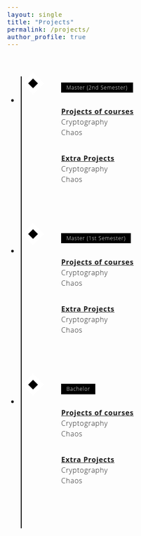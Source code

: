 ```yaml
---
layout: single
title: "Projects" 
permalink: /projects/
author_profile: true
---
```


<style>
/* Insert the CSS code here */
/* Variables */
:root {
  --color-1: black;
  --color-2: white;
  --color-3: rgb(168, 50, 121);
}

/* Fonts */
@import url('https://fonts.googleapis.com/css?family=Open+Sans:300,700');

body {
  font-family: 'Open Sans', 'Helvetica Neue', Helvetica, Arial, sans-serif;
  font-size: 1em;
  font-weight: 300;
  line-height: 1.5;
  letter-spacing: 0.05em;
}

/* Layout */
* {
  box-sizing: border-box;
}

/* Styling */
.timeline {
  margin: 4em auto;
  position: relative;
  max-width: 46em;
}

.timeline:before {
  background-color: var(--color-1);
  content: '';
  margin-left: -1px;
  position: absolute;
  top: 0;
  left: 2em;
  width: 2px;
  height: 100%;
}

.timeline-event {
  position: relative;
}

.timeline-event:hover .timeline-event-icon {
  transform: rotate(-45deg);
  background-color: var(--color-3);
}

.timeline-event:hover .timeline-event-thumbnail {
  box-shadow: inset 40em 0 0 0 var(--color-3);
}

.timeline-event-copy {
  padding: 2em;
  position: relative;
  top: -1.875em;
  left: 4em;
  width: 80%;
}

.timeline-event-copy h3 {
  font-size: 1.75em;
}

.timeline-event-copy h4 {
  font-size: 1.2em;
  margin-bottom: 1.2em;
}

.timeline-event-copy strong {
  font-weight: 700;
}

.timeline-event-copy p:not(.timeline-event-thumbnail) {
  padding-bottom: 1.2em;
}

.timeline-event-icon {
  transition: transform 0.2s ease-in;
  transform: rotate(45deg);
  background-color: var(--color-1);
  outline: 10px solid var(--color-2);
  display: block;
  margin: 0.5em 0.5em 0.5em -0.5em;
  position: absolute;
  top: 0;
  left: 2em;
  width: 1em;
  height: 1em;
}

.timeline-event-thumbnail {
  transition: box-shadow 0.5s ease-in 0.1s;
  color: var(--color-2);
  font-size: 0.75em;
  background-color: var(--color-1);
  box-shadow: inset 0 0 0 0em #ef795a;
  display: inline-block;
  margin-bottom: 1.2em;
  padding: 0.25em 1em 0.2em 1em;
}

a {
  color: #007bff;
  text-decoration: none;
}

a:hover {
  text-decoration: underline;
}
</style>

<ul class="timeline">
  <li class="timeline-event">
    <label class="timeline-event-icon"></label>
    <div class="timeline-event-copy">
      <p class="timeline-event-thumbnail"> Master (2nd Semester) </p>
      <p><strong> <u>Projects of courses</u> </strong><br>
      Cryptography<br>
      Chaos 
      </p>
      <p><strong> <u>Extra Projects</u> </strong><br>
      Cryptography<br>
      Chaos
      </p>
    </div>
  </li>
  <li class="timeline-event">
    <label class="timeline-event-icon"></label>
    <div class="timeline-event-copy">
      <p class="timeline-event-thumbnail"> Master (1st Semester) </p>
      <p><strong> <u>Projects of courses</u> </strong><br>
      Cryptography<br>
      Chaos
      </p>
      <p><strong> <u>Extra Projects</u> </strong><br>
      Cryptography<br>
      Chaos
      </p>
    </div>
  </li>
  <li class="timeline-event">
    <label class="timeline-event-icon"></label>
    <div class="timeline-event-copy">
      <p class="timeline-event-thumbnail"> Bachelor </p>
      <p><strong> <u>Projects of courses</u> </strong><br>
      Cryptography<br>
      Chaos
      </p>
      <p><strong> <u>Extra Projects</u> </strong><br>
      Cryptography<br>
      Chaos
      </p>
    </div>
  </li>
</ul>
